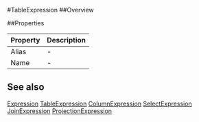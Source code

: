 #TableExpression
##Overview



##Properties
<table class="table table-condensed table-bordered">
    <thead>
<tr>
<th>Property</th>
<th>Description</th>
</tr>
</thead>
<tbody>
<tr><td>Alias</td><td> - </td></tr>
<tr><td>Name</td><td> - </td></tr>
</tbody></table>



## See also

[Expression](Expression.html)
[TableExpression](TableExpression.html)
[ColumnExpression](ColumnExpression.html)
[SelectExpression](SelectExpression.html)
[JoinExpression](JoinExpression.html)
[ProjectionExpression](ProjectionExpression.html)